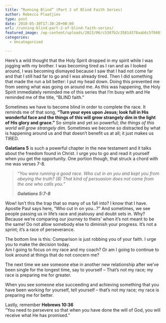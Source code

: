 ```yaml
---
title: “Running Blind” (Part 2 of Blind Faith Series)
author: Rebecca Plaatjies
type: post
date: 2018-05-30T17:30:20+00:00
url: /running-blind-part-2-of-blind-faith-series/
featured_image: /wp-content/uploads/2023/06/c5307b2c35814378aab6c5f0401a3617.jpg
categories:
  - Uncategorised

---
```

Here’s a wild thought that the Holy Spirit dropped in my spirit while I was jogging with my brother. I was becoming tired as I ran and as I looked around, I was becoming dismayed because I saw that I had not come far and that I still had far to go and I was already tired. Then I did something that made the run a bit better: I put my head down. Doing this prevented me from seeing what was going on around me. As this was happening, the Holy Spirit immediately reminded me of this series that I’m busy with and He reminded me of the title, “BLIND faith.”

Sometimes we have to become blind in order to complete the race. It reminds me of that song, **“Turn your eyes upon Jesus; look full in His wonderful face and the things of this will grow strangely dim in the light of His glory and grace.”** So simple and yet so powerful; _the things of this world will grow strangely dim._ Sometimes we become so distracted by what is happening around us and that doesn’t benefit us at all; it just makes us TIRED.

**Galatians 5** is such a powerful chapter in the new testament and it talks about the freedom found in Christ. I urge you to go and read it yourself when you get the opportunity. One portion though, that struck a chord with me was verses 7-8.

<blockquote class="wp-block-quote is-layout-flow wp-block-quote-is-layout-flow">
  <p>
    <em>“You were running a good race. Who cut in on you and kept you from obeying the truth? (8) That kind of persuasion does not come from the one who calls you.”</em>
  </p>
  
  <cite><strong>Galatians 5:7-8</strong></cite>
</blockquote>

Wow! Isn’t this the trap that so many of us fall into? I know that I have. Apostle Paul says here, “Who cut in on you…?” And sometimes, we see people passing us in life’s race and jealousy and doubt sets in. Why? Because we’re comparing our journey to theirs’ when it’s not meant to be the same! Do not allow somebody else to diminish your progress. It’s not a sprint; it’s a race of perseverance.

The bottom line is this: Comparison is just robbing you of your faith. I urge you to make the decision today.  
Am I going to focus on my race and my coach? Or am I going to continue to look around at things that do not concern me?

The next time we see someone else in another new relationship after we’ve been single for the longest time, say to yourself – That’s not my race; my race is preparing me for greater.

When you see someone else succeeding and achieving something that you have been working for yourself, tell yourself – that’s not my race; my race is preparing me for better.

Lastly, remember **Hebrews 10:36**  
“You need to persevere so that when you have done the will of God, you will receive what He has promised.”